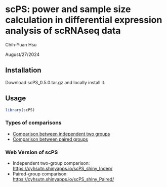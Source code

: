 scPS: power and sample size calculation in differential expression analysis of scRNAseq data
================
Chih-Yuan Hsu

August/27/2024

## Installation

Download scPS_0.5.0.tar.gz and locally install it.

## Usage

``` r
library(scPS)
```

### Types of comparisons

- [Comparison between independent two groups](scPS_indep.md)
- [Comparison between paired groups](scPS_paired.md)

### Web Version of scPS

- Independent two-group comparison:
  <https://cyhsutn.shinyapps.io/scPS_shiny_Indep/>
- Paired-group comparison:
  <https://cyhsutn.shinyapps.io/scPS_shiny_Paired/>

